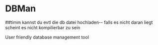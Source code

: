 DBMan
=====
##timm kannst du evtl die db datei hochladen-- falls es nicht daran liegt scheint es nicht kompilierbar zu sein

User friendly database management tool
